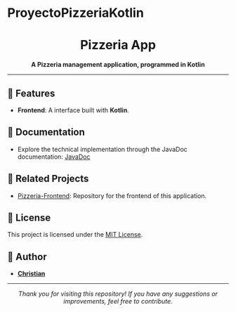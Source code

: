 # ProyectoPizzeriaKotlin

<h1 align="center">Pizzeria App</h1>

<p align="center">
  <b>A Pizzeria management application, programmed in Kotlin</b>
</p>

---

## 🚀 Features

- **Frontend**: A interface built with **Kotlin**.

## 📄 Documentation

- Explore the technical implementation through the JavaDoc documentation: [JavaDoc](https://daniandries.github.io/Pizzeria-Backend/)

## 📂 Related Projects

- [Pizzeria-Frontend](https://github.com/Chriistiianx/ProyectoPizzeriaKotlin.git): Repository for the frontend of this application.

## 📜 License

This project is licensed under the [MIT License](LICENSE).

## 👥 Author

- **[Christian](https://github.com/Chriistiianx)**

---

<p align="center">
  <i>Thank you for visiting this repository! If you have any suggestions or improvements, feel free to contribute.</i>
</p>
